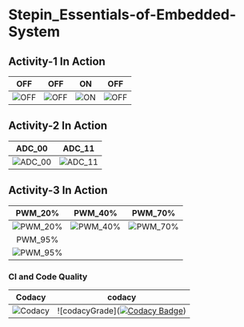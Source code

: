 # Stepin_Essentials-of-Embedded-System
## Activity-1 In Action

|OFF|OFF|ON|OFF|
|:--:|:--:|:--:|:--:|
|![OFF](https://user-images.githubusercontent.com/80662569/116460814-1e747f00-a885-11eb-9361-7d70ba90e82d.PNG) |![OFF](https://user-images.githubusercontent.com/80662569/116460808-1c122500-a885-11eb-8023-4ab0ec876fa6.PNG)|![ON](https://user-images.githubusercontent.com/80662569/116460813-1ddbe880-a885-11eb-90f1-d0da5705cd19.PNG)|![OFF](https://user-images.githubusercontent.com/80662569/116460810-1ddbe880-a885-11eb-9460-5a43f89de00e.PNG)|

## Activity-2 In Action

|ADC_00|ADC_11|
|:--:|:--:|
|![ADC_00](https://user-images.githubusercontent.com/80662569/116461383-d0ac4680-a885-11eb-84b5-dc8d17cff3dc.PNG) |![ADC_11](https://user-images.githubusercontent.com/80662569/116461375-cdb15600-a885-11eb-805c-2dc73d198a3d.PNG)|

## Activity-3 In Action

|PWM_20%|PWM_40%|PWM_70%|
|:--:|:--:|:--:|
|![PWM_20%](https://user-images.githubusercontent.com/80662569/116461901-72cc2e80-a886-11eb-8525-42061d74f693.PNG) |![PWM_40%](https://user-images.githubusercontent.com/80662569/116461893-7069d480-a886-11eb-859b-1ec11c368164.PNG)|![PWM_70%](https://user-images.githubusercontent.com/80662569/116461897-72339800-a886-11eb-9006-369b7be40d44.PNG)|
|PWM_95%|
|![PWM_95%](https://user-images.githubusercontent.com/80662569/116461900-72339800-a886-11eb-8eea-43aeae327bea.PNG)|

### CI and Code Quality

|Codacy|codacy|
|:--:|:--:|
|![Codacy](https://app.codacy.com/gh/Nityasai5009/Stepin_Essentials-of-Embedded-System/dashboard)|![codacyGrade]([![Codacy Badge](https://app.codacy.com/project/badge/Grade/d43c51df0d314e99863880ba9fd1c73b)](https://www.codacy.com/gh/Nityasai5009/Stepin_Essentials-of-Embedded-System/dashboard?utm_source=github.com&amp;utm_medium=referral&amp;utm_content=Nityasai5009/Stepin_Essentials-of-Embedded-System&amp;utm_campaign=Badge_Grade))|
